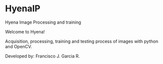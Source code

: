 # HyenaIP
Hyena Image Processing and training

Welcome to Hyena!

Acquisition, processing, training and testing process of images with python and OpenCV.

Developed by: Francisco J. Garcia R.
